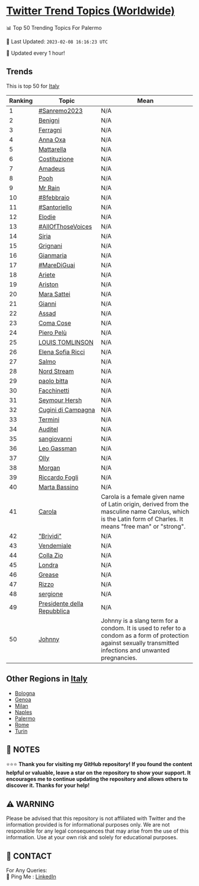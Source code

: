 [Twitter Trend Topics (Worldwide)](https://github.com/ErcinDedeoglu/Twitter-Trend-Topics)
==========


📊 Top 50 Trending Topics For Palermo

📆 Last Updated: `2023-02-08 16:16:23 UTC`

🔧 Updated every 1 hour!


## Trends

This is top 50 for [Italy](</Italy>)

| Ranking | Topic | Mean |
| ------- | ------------ | ------------ |
| 1 | [#Sanremo2023](http://twitter.com/search?q=%23Sanremo2023) | N/A |
| 2 | [Benigni](http://twitter.com/search?q=Benigni) | N/A |
| 3 | [Ferragni](http://twitter.com/search?q=Ferragni) | N/A |
| 4 | [Anna Oxa](http://twitter.com/search?q=Anna+Oxa) | N/A |
| 5 | [Mattarella](http://twitter.com/search?q=Mattarella) | N/A |
| 6 | [Costituzione](http://twitter.com/search?q=Costituzione) | N/A |
| 7 | [Amadeus](http://twitter.com/search?q=Amadeus) | N/A |
| 8 | [Pooh](http://twitter.com/search?q=Pooh) | N/A |
| 9 | [Mr Rain](http://twitter.com/search?q=Mr+Rain) | N/A |
| 10 | [#8febbraio](http://twitter.com/search?q=%238febbraio) | N/A |
| 11 | [#Santoriello](http://twitter.com/search?q=%23Santoriello) | N/A |
| 12 | [Elodie](http://twitter.com/search?q=Elodie) | N/A |
| 13 | [#AllOfThoseVoices](http://twitter.com/search?q=%23AllOfThoseVoices) | N/A |
| 14 | [Siria](http://twitter.com/search?q=Siria) | N/A |
| 15 | [Grignani](http://twitter.com/search?q=Grignani) | N/A |
| 16 | [Gianmaria](http://twitter.com/search?q=Gianmaria) | N/A |
| 17 | [#MareDiGuai](http://twitter.com/search?q=%23MareDiGuai) | N/A |
| 18 | [Ariete](http://twitter.com/search?q=Ariete) | N/A |
| 19 | [Ariston](http://twitter.com/search?q=Ariston) | N/A |
| 20 | [Mara Sattei](http://twitter.com/search?q=Mara+Sattei) | N/A |
| 21 | [Gianni](http://twitter.com/search?q=Gianni) | N/A |
| 22 | [Assad](http://twitter.com/search?q=Assad) | N/A |
| 23 | [Coma Cose](http://twitter.com/search?q=Coma+Cose) | N/A |
| 24 | [Piero Pelù](http://twitter.com/search?q=Piero+Pel%c3%b9) | N/A |
| 25 | [LOUIS TOMLINSON](http://twitter.com/search?q=LOUIS+TOMLINSON) | N/A |
| 26 | [Elena Sofia Ricci](http://twitter.com/search?q=Elena+Sofia+Ricci) | N/A |
| 27 | [Salmo](http://twitter.com/search?q=Salmo) | N/A |
| 28 | [Nord Stream](http://twitter.com/search?q=Nord+Stream) | N/A |
| 29 | [paolo bitta](http://twitter.com/search?q=paolo+bitta) | N/A |
| 30 | [Facchinetti](http://twitter.com/search?q=Facchinetti) | N/A |
| 31 | [Seymour Hersh](http://twitter.com/search?q=Seymour+Hersh) | N/A |
| 32 | [Cugini di Campagna](http://twitter.com/search?q=Cugini+di+Campagna) | N/A |
| 33 | [Termini](http://twitter.com/search?q=Termini) | N/A |
| 34 | [Auditel](http://twitter.com/search?q=Auditel) | N/A |
| 35 | [sangiovanni](http://twitter.com/search?q=sangiovanni) | N/A |
| 36 | [Leo Gassman](http://twitter.com/search?q=Leo+Gassman) | N/A |
| 37 | [Olly](http://twitter.com/search?q=Olly) | N/A |
| 38 | [Morgan](http://twitter.com/search?q=Morgan) | N/A |
| 39 | [Riccardo Fogli](http://twitter.com/search?q=Riccardo+Fogli) | N/A |
| 40 | [Marta Bassino](http://twitter.com/search?q=Marta+Bassino) | N/A |
| 41 | [Carola](http://twitter.com/search?q=Carola) | Carola is a female given name of Latin origin, derived from the masculine name Carolus, which is the Latin form of Charles. It means "free man" or "strong". |
| 42 | ["Brividi"](http://twitter.com/search?q=%22Brividi%22) | N/A |
| 43 | [Vendemiale](http://twitter.com/search?q=Vendemiale) | N/A |
| 44 | [Colla Zio](http://twitter.com/search?q=Colla+Zio) | N/A |
| 45 | [Londra](http://twitter.com/search?q=Londra) | N/A |
| 46 | [Grease](http://twitter.com/search?q=Grease) | N/A |
| 47 | [Rizzo](http://twitter.com/search?q=Rizzo) | N/A |
| 48 | [sergione](http://twitter.com/search?q=sergione) | N/A |
| 49 | [Presidente della Repubblica](http://twitter.com/search?q=Presidente+della+Repubblica) | N/A |
| 50 | [Johnny](http://twitter.com/search?q=Johnny) | Johnny is a slang term for a condom. It is used to refer to a condom as a form of protection against sexually transmitted infections and unwanted pregnancies. |



## Other Regions in [Italy](</Italy>)

* [Bologna](</Italy/Bologna.md>)
* [Genoa](</Italy/Genoa.md>)
* [Milan](</Italy/Milan.md>)
* [Naples](</Italy/Naples.md>)
* [Palermo](</Italy/Palermo.md>)
* [Rome](</Italy/Rome.md>)
* [Turin](</Italy/Turin.md>)



## 📝 NOTES

⭐⭐⭐ **Thank you for visiting my GitHub repository! If you found the content helpful or valuable, leave a star on the repository to show your support. It encourages me to continue updating the repository and allows others to discover it. Thanks for your help!**


## ⚠️ WARNING

Please be advised that this repository is not affiliated with Twitter and the information provided is for informational purposes only. We are not responsible for any legal consequences that may arise from the use of this information. Use at your own risk and solely for educational purposes.


## 📨 CONTACT

 For Any Queries:  
            🏓 Ping Me : [LinkedIn](https://www.linkedin.com/in/ercindedeoglu/)
